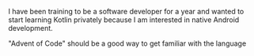 I have been training to be a software developer for a year and wanted to start learning Kotlin privately because I am interested in native Android development.

"Advent of Code" should be a good way to get familiar with the language
